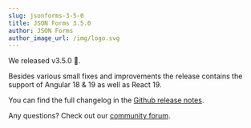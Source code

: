 ```yaml
---
slug: jsonforms-3-5-0
title: JSON Forms 3.5.0
author: JSON Forms
author_image_url: /img/logo.svg
---
```

We released v3.5.0 🎉.

Besides various small fixes and improvements the release contains the support of Angular 18 & 19 as well as React 19.

You can find the full changelog in the [Github release notes](https://github.com/eclipsesource/jsonforms/releases/tag/v3.5.0).

Any questions? Check out our [community forum](https://jsonforms.discourse.group).
